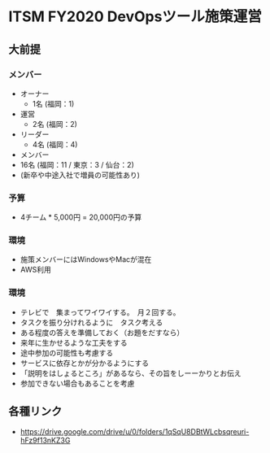 # ITSM FY2020 DevOpsツール施策運営

## 大前提
### メンバー
- オーナー
  - 1名 (福岡：1)
- 運営
  - 2名 (福岡：2)
- リーダー
  - 4名 (福岡：4)
-  メンバー
  - 16名 (福岡：11 / 東京：3 / 仙台：2)
- (新卒や中途入社で増員の可能性あり)
### 予算
- 4チーム * 5,000円 = 20,000円の予算
### 環境
- 施策メンバーにはWindowsやMacが混在
- AWS利用
### 環境
- テレビで　集まってワイワイする。　月２回する。
- タスクを振り分けれるように　タスク考える
- ある程度の答えを準備しておく（お題をだすなら）
- 来年に生かせるような工夫をする
- 途中参加の可能性も考慮する
- サービスに依存とかが分かるようにする
- 「説明をはしょるところ」があるなら、その旨をしーーかりとお伝え
- 参加できない場合もあることを考慮

## 各種リンク
- https://drive.google.com/drive/u/0/folders/1qSqU8DBtWLcbsqreuri-hFz9f13nKZ3G
